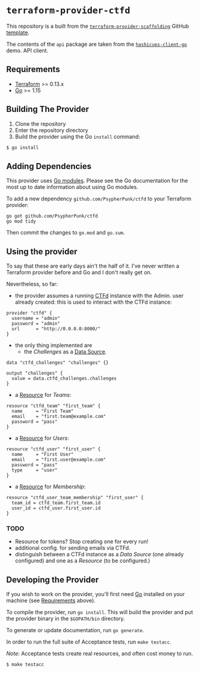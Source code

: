 # `terraform-provider-ctfd`

This repository is a built from the
[`terraform-provider-scaffolding`](https://github.com/hashicorp/terraform-provider-scaffolding)
GitHub [template](https://docs.github.com/en/github/creating-cloning-and-archiving-repositories/creating-a-repository-on-github/creating-a-repository-from-a-template).

The contents of the `api` package are taken from the
[`hashicups-client-go`](https://github.com/hashicorp-demoapp/hashicups-client-go)
demo. API client.

## Requirements

-	[Terraform](https://www.terraform.io/downloads.html) >= 0.13.x
-	[Go](https://golang.org/doc/install) >= 1.15

## Building The Provider

1. Clone the repository
1. Enter the repository directory
1. Build the provider using the Go `install` command: 
```sh
$ go install
```

## Adding Dependencies

This provider uses [Go modules](https://github.com/golang/go/wiki/Modules).
Please see the Go documentation for the most up to date information about using Go modules.

To add a new dependency `github.com/PsypherPunk/ctfd` to your Terraform provider:

```
go get github.com/PsypherPunk/ctfd
go mod tidy
```

Then commit the changes to `go.mod` and `go.sum`.

## Using the provider

To say that these are early days ain't the half of it. I've never written a
Terraform provider before and Go and I don't really get on.

Nevertheless, so far:

- the provider assumes a running [CTFd](https://github.com/CTFd/CTFd) instance
  with the Admin. user already created: this is used to interact with the CTFd
  instance:

```hcl
provider "ctfd" {
  username = "admin"
  password = "admin"
  url      = "http://0.0.0.0:8000/"
}
```

- the only thing implemented are
  - the *Challenges* as a
    [Data Source](https://www.terraform.io/docs/language/data-sources/index.html).

```hcl
data "ctfd_challenges" "challenges" {}

output "challenges" {
  value = data.ctfd_challenges.challenges
}
```

- a [Resource](https://www.terraform.io/docs/language/resources/index.html) for
  *Teams*:

```hcl
resource "ctfd_team" "first_team" {
  name     = "First Team"
  email    = "first.team@example.com"
  password = "pass"
}
```

- a [Resource](https://www.terraform.io/docs/language/resources/index.html) for
  *Users*:

```hcl
resource "ctfd_user" "first_user" {
  name     = "First User"
  email    = "first.user@example.com"
  password = "pass"
  type     = "user"
}
```

- a [Resource](https://www.terraform.io/docs/language/resources/index.html) for
  *Membership*:

```hcl
resource "ctfd_user_team_membership" "first_user" {
  team_id = ctfd_team.first_team.id
  user_id = ctfd_user.first_user.id
}
```

### TODO

- Resource for tokens? Stop creating one for every run!
- additional config. for sending emails via CTFd.
- distinguish between a CTFd instance as a *Data Source* (one already
  configured) and one as a *Resource* (to be configured.)

## Developing the Provider

If you wish to work on the provider, you'll first need
[Go](http://www.golang.org) installed on your machine (see
[Requirements](#requirements) above).

To compile the provider, run `go install`. This will build the provider and put
the provider binary in the `$GOPATH/bin` directory.

To generate or update documentation, run `go generate`.

In order to run the full suite of Acceptance tests, run `make testacc`.

*Note:* Acceptance tests create real resources, and often cost money to run.

```sh
$ make testacc
```
